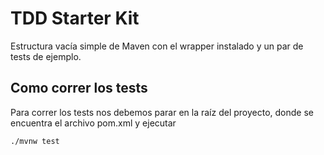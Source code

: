 # TDD Starter Kit

Estructura vacía simple de Maven con el wrapper instalado y un par de tests de ejemplo.

## Como correr los tests

Para correr los tests nos debemos parar en la raíz del proyecto, donde se encuentra el archivo pom.xml y ejecutar

`./mvnw test`
